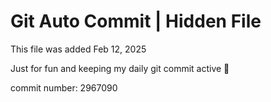 # Git Auto Commit | Hidden File

This file was added Feb 12, 2025

Just for fun and keeping my daily git commit active 🤪

commit number: 2967090
